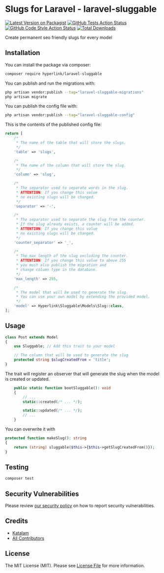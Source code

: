 # Slugs for Laravel - laravel-sluggable

[![Latest Version on Packagist](https://img.shields.io/packagist/v/hyperlink/laravel-sluggable.svg?style=flat-square)](https://packagist.org/packages/hyperlink/laravel-sluggable)
[![GitHub Tests Action Status](https://img.shields.io/github/actions/workflow/status/hyperlinkgroup/laravel-sluggable/run-tests.yml?branch=main&label=tests&style=flat-square)](https://github.com/hyperlinkgroup/laravel-sluggable/actions?query=workflow%3Arun-tests+branch%3Amain)
[![GitHub Code Style Action Status](https://img.shields.io/github/actions/workflow/status/hyperlinkgroup/laravel-sluggable/fix-php-code-style-issues.yml?branch=main&label=code%20style&style=flat-square)](https://github.com/hyperlinkgroup/laravel-sluggable/actions?query=workflow%3A"Fix+PHP+code+style+issues"+branch%3Amain)
[![Total Downloads](https://img.shields.io/packagist/dt/hyperlink/laravel-sluggable.svg?style=flat-square)](https://packagist.org/packages/hyperlink/laravel-sluggable)

Create permanent seo friendly slugs for every model

## Installation

You can install the package via composer:

```bash
composer require hyperlink/laravel-sluggable
```

You can publish and run the migrations with:

```bash
php artisan vendor:publish --tag="laravel-sluggable-migrations"
php artisan migrate
```

You can publish the config file with:

```bash
php artisan vendor:publish --tag="laravel-sluggable-config"
```

This is the contents of the published config file:

```php
return [
    /*
     * The name of the table that will store the slugs.
     */
    'table' => 'slugs',

    /*
     * The name of the column that will store the slug.
     */
    'column' => 'slug',

    /*
     * The separator used to separate words in the slug.
     * ATTENTION: If you change this value
     * no existing slugs will be changed.
     */
    'separator' => '-',

    /*
     * The separator used to separate the slug from the counter.
     * If the slug already exists, a counter will be added.
     * ATTENTION: If you change this value
     * no existing slugs will be changed.
     */
    'counter_separator' => '_',

    /*
     * The max length of the slug excluding the counter.
     * ATTENTION: If you change this value to above 255
     * you must also publish the migration and
     * change column type in the database.
     */
    'max_length' => 255,

    /*
     * The model that will be used to generate the slug.
     * You can use your own model by extending the provided model.
     */
    'model' => Hyperlink\Sluggable\Models\Slug::class,
];
```

## Usage

```php
class Post extends Model
{
    use Sluggable; // Add this trait to your model

    // The column that will be used to generate the slug
    protected string $slugCreatedFrom = 'title';
}
```
The trait will register an observer that will generate the slug when the model is created or updated.
```php
    public static function bootSluggable(): void
    {
        // ...
        static::created(/* ... */);

        static::updated(/* ... */);
        // ...
    }
```
You can overwrite it with
```php
protected function makeSlug(): string
{
    return (string) sluggable($this->{$this->getSlugCreatedFrom()});
}
```

## Testing

```bash
composer test
```

## Security Vulnerabilities

Please review [our security policy](../../security/policy) on how to report security vulnerabilities.

## Credits

- [Katalam](https://github.com/Katalam)
- [All Contributors](../../contributors)

## License

The MIT License (MIT). Please see [License File](LICENSE.md) for more information.
